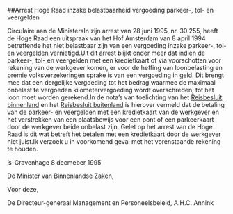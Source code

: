 <meta http-equiv='Content-Type' content='text/html; charset=utf-8' />

##Arrest Hoge Raad inzake belastbaarheid vergoeding parkeer-, tol- en veergelden

Circulaire aan de MinistersIn zijn arrest van 28 juni 1995, nr. 30.255, heeft de Hoge Raad een uitspraak van het Hof Amsterdam van 8 april 1994 betreffende het niet belastbaar zijn van een vergoeding inzake parkeer-, tol- en veergelden vernietigd.Uit dit arrest blijkt onder meer dat indien de parkeer-, tol- en veergelden met een kredietkaart of via voorschotten voor rekening van de werkgever komen, er voor de heffing van loonbelasting en premie volksverzekeringen sprake is van een vergoeding in geld. Dit brengt mee dat een dergelijke vergoeding tot het bedrag waarmee de maximaal onbelast te vergoeden kilometervergoeding wordt overschreden, tot het loon moet worden gerekend.In de nota’s van toelichting van het [Reisbesluit binnenland](../../../../../../../../../../../../AMvB/reisbesluit/binnenland/BWBR0005889/README.md) en het [Reisbesluit buitenland](../../../../../../../../../../../../AMvB/reisbesluit/buitenland/BWBR0006842/README.md) is hierover vermeld dat de betaling van de parkeer- en veergelden met een kredietkaart van de werkgever en het verstrekken van een plaatsbewijs voor een pont of een parkeerkaart door de werkgever beide onbelast zijn. Gelet op het arrest van de Hoge Raad is dit wat betreft het betalen met een kredietkaart door de werkgever niet juist.Ik verzoek u in voorkomend geval met het vorenstaande rekening te houden.  

’s-Gravenhage 
8 decmeber 1995   

De 
Minister van Binnenlandse Zaken,

Voor deze,

De 
Directeur-generaal Management en Personeelsbeleid,
A.H.C. Annink   
